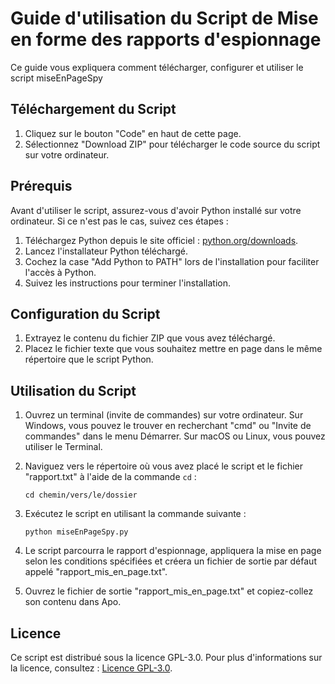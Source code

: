 # Guide d'utilisation du Script de Mise en forme des rapports d'espionnage

Ce guide vous expliquera comment télécharger, configurer et utiliser le script miseEnPageSpy 
## Téléchargement du Script

1. Cliquez sur le bouton "Code" en haut de cette page.
2. Sélectionnez "Download ZIP" pour télécharger le code source du script sur votre ordinateur.

## Prérequis

Avant d'utiliser le script, assurez-vous d'avoir Python installé sur votre ordinateur. Si ce n'est pas le cas, suivez ces étapes :

1. Téléchargez Python depuis le site officiel : [python.org/downloads](https://www.python.org/downloads/).
2. Lancez l'installateur Python téléchargé.
3. Cochez la case "Add Python to PATH" lors de l'installation pour faciliter l'accès à Python.
4. Suivez les instructions pour terminer l'installation.

## Configuration du Script

1. Extrayez le contenu du fichier ZIP que vous avez téléchargé.
2. Placez le fichier texte que vous souhaitez mettre en page dans le même répertoire que le script Python.

## Utilisation du Script

1. Ouvrez un terminal (invite de commandes) sur votre ordinateur. Sur Windows, vous pouvez le trouver en recherchant "cmd" ou "Invite de commandes" dans le menu Démarrer. Sur macOS ou Linux, vous pouvez utiliser le Terminal.

2. Naviguez vers le répertoire où vous avez placé le script et le fichier "rapport.txt" à l'aide de la commande `cd` :

   ```
   cd chemin/vers/le/dossier
   ```

3. Exécutez le script en utilisant la commande suivante :

   ```
   python miseEnPageSpy.py
   ```

4. Le script parcourra le rapport d'espionnage, appliquera la mise en page selon les conditions spécifiées et créera un fichier de sortie par défaut appelé "rapport_mis_en_page.txt".

5. Ouvrez le fichier de sortie "rapport_mis_en_page.txt" et copiez-collez son contenu dans Apo.

## Licence

Ce script est distribué sous la licence GPL-3.0. Pour plus d'informations sur la licence, consultez : [Licence GPL-3.0](https://www.gnu.org/licenses/gpl-3.0.en.html).
